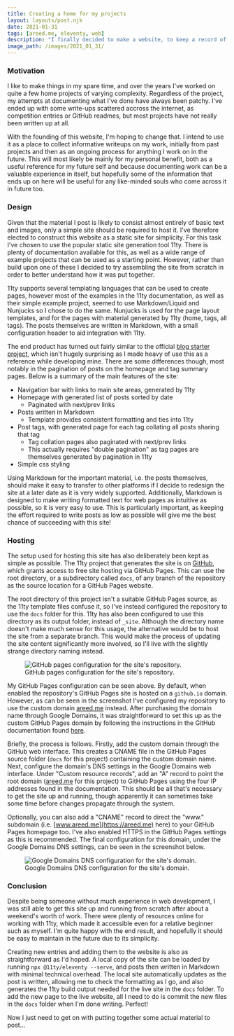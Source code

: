 ```yaml
---
title: Creating a home for my projects
layout: layouts/post.njk
date: 2021-01-31
tags: [areed.me, eleventy, web]
description: "I finally decided to make a website, to keep a record of the various things I've worked on. A brief adventure in static site generation with 11ty."
image_path: /images/2021_01_31/
---
```


### Motivation

I like to make things in my spare time, and over the years I've worked on quite a few home projects of varying complexity. Regardless of the project, my attempts at documenting what I've done have always been patchy. I've ended up with some write-ups scattered accross the internet, as competition entries or GitHub readmes, but most projects have not really been written up at all.

With the founding of this website, I'm hoping to change that. I intend to use it as a place to collect informative writeups on my work, initially from past projects and then as an ongoing process for anything I work on in the future. This will most likely be mainly for my personal benefit, both as a useful reference for my future self and because documenting work can be a valuable experience in itself, but hopefully some of the information that ends up on here will be useful for any like-minded souls who come across it in future too.

### Design

Given that the material I post is likely to consist almost entirely of basic text and images, only a simple site should be required to host it. I've therefore elected to construct this website as a static site for simplicity. For this task I've chosen to use the popular static site generation tool 11ty. There is plenty of documentation available for this, as well as a wide range of example projects that can be used as a starting point. However, rather than build upon one of these I decided to try assembling the site from scratch in order to better understand how it was put together.

11ty supports several templating languages that can be used to create pages, however most of the examples in the 11ty documentation, as well as their simple example project, seemed to use Markdown/Liquid and Nunjucks so I chose to do the same. Nunjucks is used for the page layout templates, and for the pages with material generated by 11ty (home, tags, all tags). The posts themselves are written in Markdown, with a small configuration header to aid integration with 11ty.

The end product has turned out fairly similar to the official [blog starter project](https://github.com/11ty/eleventy-base-blog), which isn't hugely surprising as I made heavy of use this as a reference while developing mine. There are some differences though, most notably in the pagination of posts on the homepage and tag summary pages. Below is a summary of the main features of the site:

- Navigation bar with links to main site areas, generated by 11ty
- Homepage with generated list of posts sorted by date
  - Paginated with next/prev links
- Posts written in Markdown
  - Template provides consistent formatting and ties into 11ty
- Post tags, with generated page for each tag collating all posts sharing that tag
  - Tag collation pages also paginated with next/prev links
  - This actually requires "double pagination" as tag pages are themselves generated by pagination in 11ty
- Simple css styling

Using Markdown for the important material, i.e. the posts themselves, should make it easy to transfer to other platforms if I decide to redesign the site at a later date as it is very widely supported. Additionally, Markdown is designed to make writing formatted text for web pages as intuitive as possible, so it is very easy to use. This is particularly important, as keeping the effort required to write posts as low as possible will give me the best chance of succeeding with this site!

### Hosting

The setup used for hosting this site has also deliberately been kept as simple as possible. The 11ty project that generates the site is on [GitHub](https://github.com/alanpreed/blog), which grants access to free site hosting via GitHub Pages. This can use the root directory, or a subdirectory called `docs`, of any branch of the repository as the source location for a GitHub Pages website.

The root directory of this project isn't a suitable GitHub Pages source, as the 11ty template files confuse it, so I've instead configured the repository to use the `docs` folder for this. 11ty has also been configured to use this directory as its output folder, instead of `_site`. Although the directory name doesn't make much sense for this usage, the alternative would be to host the site from a separate branch. This would make the process of updating the site content significantly more involved, so I'll live with the slightly strange directory naming instead.

<figure>
  <img src={{ image_path | append: "github_setup.png" }} alt="GitHub pages configuration for the site's repository."/>
  <figcaption>GitHub pages configuration for the site's repository.</figcaption>
</figure>

My GitHub Pages configuration can be seen above. By default, when enabled the repository's GitHub Pages site is hosted on a `github.io` domain. However, as can be seen in the screenshot I've configured my repository to use the custom domain [areed.me](https://areed.me) instead. After purchasing the domain name through Google Domains, it was straightforward to set this up as the custom GitHub Pages domain by following the instructions in the GitHub documentation found [here](https://docs.github.com/en/github/working-with-github-pages/managing-a-custom-domain-for-your-github-pages-site).

Briefly, the process is follows. Firstly, add the custom domain through the GitHub web interface. This creates a CNAME file in the GitHub Pages source folder (`docs` for this project) containing the custom domain name. Next, configure the domain's DNS settings in the Google Domains web interface. Under "Custom resource records", add an "A" record to point the root domain ([areed.me](https://areed.me) for this project) to GitHub Pages using the four IP addresses found in the documentation. This should be all that's necessary to get the site up and running, though apparently it can sometimes take some time before changes propagate through the system.

Optionally, you can also add a "CNAME" record to direct the "www." subdomain (i.e. [www.areed.me](https://areed.me) here) to your GitHub Pages homepage too. I've also enabled HTTPS in the GitHub Pages settings as this is recommended. The final configuration for this domain, under the Google Domains DNS settings, can be seen in the screenshot below.

<figure>
  <img src={{ image_path | append: "domain_setup.png" }} alt="Google Domains DNS configuration for the site's domain."/>
  <figcaption>Google Domains DNS configuration for the site's domain.</figcaption>
</figure>

### Conclusion

Despite being someone without much experience in web development, I was still able to get this site up and running from scratch after about a weekend's worth of work. There were plenty of resources online for working with 11ty, which made it accessible even for a relative beginner such as myself. I'm quite happy with the end result, and hopefully it should be easy to maintain in the future due to its simplicity.

Creating new entries and adding them to the website is also as straightforward as I'd hoped. A local copy of the site can be loaded by running `npx @11ty/eleventy --serve`, and posts then written in Markdown with minimal technical overhead. The local site automatically updates as the post is written, allowing me to check the formatting as I go, and also generates the 11ty build output needed for the live site in the `docs` folder. To add the new page to the live website, all I need to do is commit the new files in the `docs` folder when I'm done writing. Perfect!

Now I just need to get on with putting together some actual material to post...
